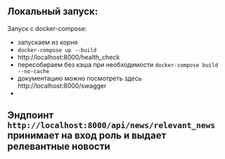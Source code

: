 ## Локальный запуск:

Запуск с docker-compose:
- запускаем из корня
- <code>docker-compose up --build</code>
- http://localhost:8000/health_check
- пересобираем без кэша при необходимости <code>docker-compose build --no-cache</code>
- документацию можно посмотреть здесь http://localhost:8000/swagger
- 
## Эндпоинт <code>http://localhost:8000/api/news/relevant_news</code> принимает на вход роль и выдает релевантные новости